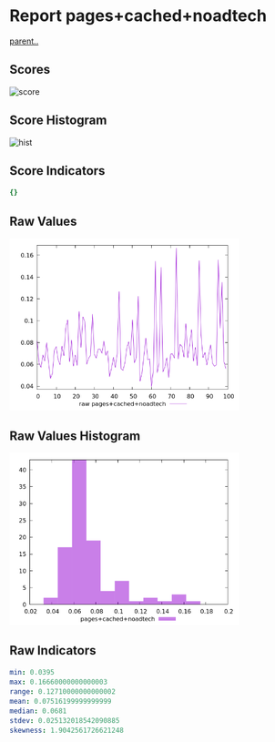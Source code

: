 # Report pages+cached+noadtech

[parent..](./..)  


## Scores

![score](./score.png)  

## Score Histogram

![hist](./hist.png)  

## Score Indicators

```yaml
{}

```

## Raw Values

![raw](./raw.png)  

## Raw Values Histogram

![raw hist](./raw_hist.png)  

## Raw Indicators

```yaml
min: 0.0395
max: 0.16660000000000003
range: 0.12710000000000002
mean: 0.07516199999999999
median: 0.0681
stdev: 0.025132018542090885
skewness: 1.9042561726621248

```

<style>
  img {
    max-width: 80%;
  }
</style>
      
